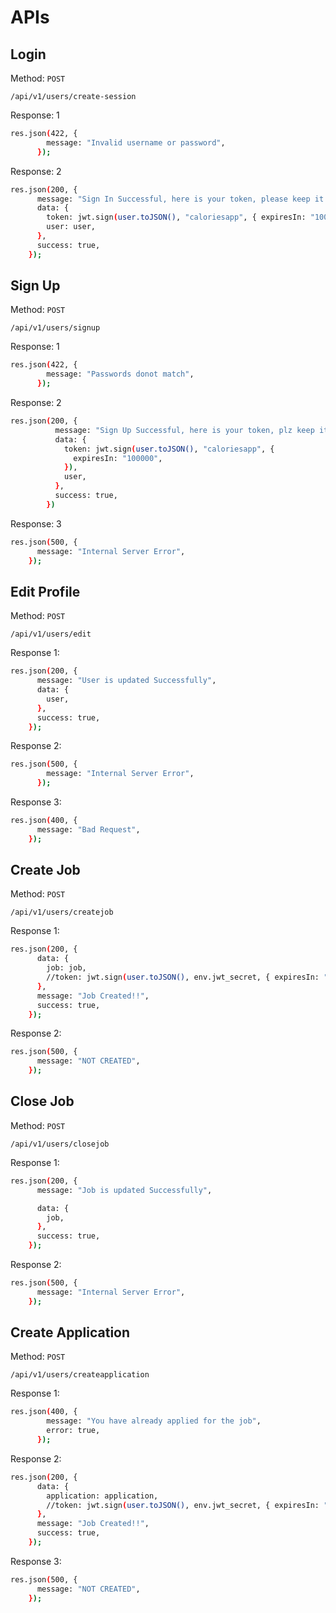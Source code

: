 # APIs

## Login

Method: `POST`

`/api/v1/users/create-session`

Response: 1

```sh
res.json(422, {
        message: "Invalid username or password",
      });
```

Response: 2

```sh
res.json(200, {
      message: "Sign In Successful, here is your token, please keep it safe",
      data: {
        token: jwt.sign(user.toJSON(), "caloriesapp", { expiresIn: "100000" }),
        user: user,
      },
      success: true,
    });
```

## Sign Up

Method: `POST`

`/api/v1/users/signup`

Response: 1

```sh
res.json(422, {
        message: "Passwords donot match",
      });
```

Response: 2

```sh
res.json(200, {
          message: "Sign Up Successful, here is your token, plz keep it safe",
          data: {
            token: jwt.sign(user.toJSON(), "caloriesapp", {
              expiresIn: "100000",
            }),
            user,
          },
          success: true,
        })
```

Response: 3

```sh
res.json(500, {
      message: "Internal Server Error",
    });
```

## Edit Profile

Method: `POST`

`/api/v1/users/edit`

Response 1:

```sh
res.json(200, {
      message: "User is updated Successfully",
      data: {
        user,
      },
      success: true,
    });
```

Response 2:

```sh
res.json(500, {
        message: "Internal Server Error",
      });
```

Response 3:
```sh
res.json(400, {
      message: "Bad Request",
    });
```

## Create Job

Method: `POST`

`/api/v1/users/createjob`

Response 1:

```sh
res.json(200, {
      data: {
        job: job,
        //token: jwt.sign(user.toJSON(), env.jwt_secret, { expiresIn: "100000" })
      },
      message: "Job Created!!",
      success: true,
    });
```

Response 2:

```sh
res.json(500, {
      message: "NOT CREATED",
    });
```

## Close Job
Method: `POST`

`/api/v1/users/closejob`

Response 1:

```sh
res.json(200, {
      message: "Job is updated Successfully",

      data: {
        job,
      },
      success: true,
    });
```

Response 2:

```sh
res.json(500, {
      message: "Internal Server Error",
    });
```

## Create Application

Method: `POST`

`/api/v1/users/createapplication`

Response 1:

```sh
res.json(400, {
        message: "You have already applied for the job",
        error: true,
      });
```

Response 2: 

```sh
res.json(200, {
      data: {
        application: application,
        //token: jwt.sign(user.toJSON(), env.jwt_secret, { expiresIn: "100000" })
      },
      message: "Job Created!!",
      success: true,
    });
```

Response 3:

```sh
res.json(500, {
      message: "NOT CREATED",
    });
```
